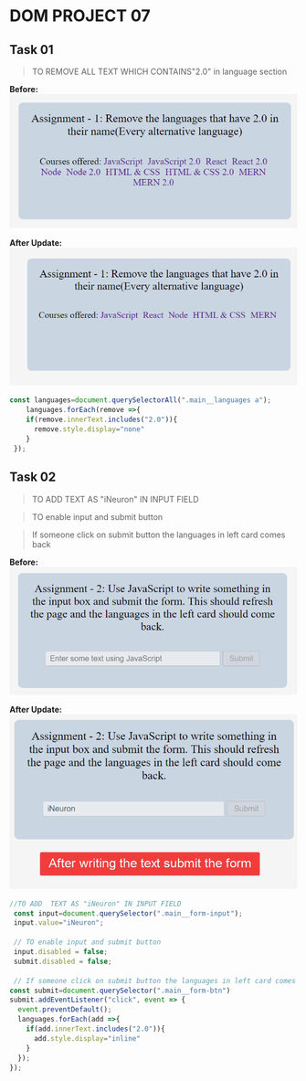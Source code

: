 # DOM PROJECT 07

## Task 01
> TO REMOVE ALL TEXT WHICH CONTAINS"2.0" in language section
 
**Before:**
![Before Task01](./ass7.1-before.png)

**After Update:**
![After Task01](./ass7.1-after.png)


```js
const languages=document.querySelectorAll(".main__languages a");
    languages.forEach(remove =>{
    if(remove.innerText.includes("2.0")){
      remove.style.display="none"
    }
 });
```

## Task 02
> TO ADD  TEXT AS "iNeuron" IN INPUT FIELD

> TO enable input and submit button 

> If someone click on submit button the languages in left card comes back 

**Before:**
![Before Task02](./ass7.2-before.png)

**After Update:**
![After Task02](./ass7.2-after.png)


```js
//TO ADD  TEXT AS "iNeuron" IN INPUT FIELD
 const input=document.querySelector(".main__form-input");
 input.value="iNeuron";

 // TO enable input and submit button 
 input.disabled = false;
 submit.disabled = false;

 // If someone click on submit button the languages in left card comes back
const submit=document.querySelector(".main__form-btn")
submit.addEventListener("click", event => {
  event.preventDefault(); 
  languages.forEach(add =>{
    if(add.innerText.includes("2.0")){
      add.style.display="inline"
    }
  });
});
```
